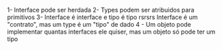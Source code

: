 1- Interface pode ser herdada
2- Types podem ser atribuidos para primitivos
3- Interface é interface e tipo é tipo rsrsrs Interface é um "contrato", mas um type é um "tipo" de dado
4 - Um objeto pode implementar quantas interfaces ele quiser, mas um objeto só pode ter um tipo
